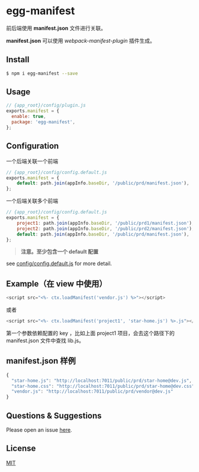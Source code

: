 # egg-manifest

前后端使用 **manifest.json** 文件进行关联。

**manifest.json** 可以使用 *webpack-manifest-plugin* 插件生成。

## Install

```bash
$ npm i egg-manifest --save
```

## Usage

```js
// {app_root}/config/plugin.js
exports.manifest = {
  enable: true,
  package: 'egg-manifest',
};
```

## Configuration

一个后端关联一个前端

```js
// {app_root}/config/config.default.js
exports.manifest = {
    default: path.join(appInfo.baseDir, '/public/prd/manifest.json'),
};
```

一个后端关联多个前端

```js
// {app_root}/config/config.default.js
exports.manifest = {
    project1: path.join(appInfo.baseDir, '/public/prd1/manifest.json'),
    project2: path.join(appInfo.baseDir, '/public/prd2/manifest.json'),
    default: path.join(appInfo.baseDir, '/public/prd/manifest.json'),
};
````

> **注意。至少包含一个 default 配置**

see [config/config.default.js](config/config.default.js) for more detail.

## Example（在 view 中使用）

```js
<script src="<%- ctx.loadManifest('vendor.js') %>"></script>
```

或者

```js
<script src="<%- ctx.loadManifest('project1', 'star-home.js') %>.js"></script>
```

第一个参数依赖配置的 key ，比如上面 project1 项目，会去这个路径下的 manifest.json 文件中查找 lib.js。

## manifest.json 样例

```js
{
  "star-home.js": "http://localhost:7011/public/prd/star-home@dev.js",
  "star-home.css": "http://localhost:7011/public/prd/star-home@dev.css",
  "vendor.js": "http://localhost:7011/public/prd/vendor@dev.js"
}
```

## Questions & Suggestions

Please open an issue [here](https://github.com/eggjs/egg/issues).

## License

[MIT](LICENSE)